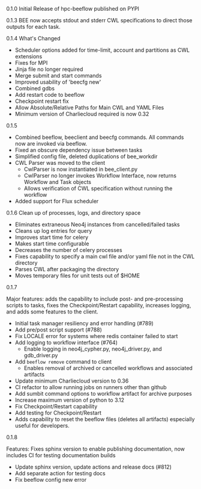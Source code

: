 0.1.0
    Initial Release of hpc-beeflow published on PYPI

0.1.3
    BEE now accepts stdout and stderr CWL specifications to direct those outputs for each task.

0.1.4
What's Changed
 - Scheduler options added for time-limit, account and partitions as CWL extensions
 - Fixes for MPI
 - Jinja file no longer required
 - Merge submit and start commands
 - Improved usability of 'beecfg new'
 - Combined gdbs
 - Add restart code to beeflow
 - Checkpoint restart fix
 - Allow Absolute/Relative Paths for Main CWL and YAML Files
 - Minimum version of Charliecloud required is now 0.32

0.1.5
- Combined beeflow, beeclient and beecfg commands. All commands now are invoked via beeflow.
- Fixed an obscure dependency issue between tasks
- Simplified config file, deleted duplications of bee_workdir
- CWL Parser was moved to the client
  - CwlParser is now instantiated in bee_client.py
  - CwlParser no longer invokes Workflow Interface, now returns Workflow and Task objects
  - Allows verification of CWL specification without running the workflow
- Added support for Flux scheduler

0.1.6
Clean up of processes, logs, and directory space
- Eliminates extraneous Neo4j instances from cancelled/failed tasks
- Cleans up log entries for query
- Improves start time for celery
- Makes start time configurable
- Decreases the number of celery processes
- Fixes capability to specify a main cwl file and/or yaml file not in the CWL directory
- Parses CWL after packaging the directory
- Moves temporary files for unit tests out of $HOME

0.1.7

Major features: adds the capability to include post- and pre-processing scripts to tasks, fixes the Checkpoint/Restart capability, increases logging, and adds some features to the client.
- Initial task manager resiliency and error handling (#789)
- Add pre/post script support (#788)
- Fix LOCALE error for systems where redis container failed to start
- Add logging to workflow interface (#764)
     - Enable logging in neo4j_cypher.py, neo4j_driver.py, and gdb_driver.py
- Add ``beeflow remove`` command to client
     - Enables removal of archived or cancelled workflows and associated artifacts
- Update minimum Charliecloud version to 0.36
- CI refactor to allow running jobs on runners other than github
- Add sumbit command options to workflow artifact for archive purposes 
- Increase maximum version of python to 3.12
- Fix Checkpoint/Restart capability
- Add testing for Checkpoint/Restart 
- Adds capability to reset the beeflow files (deletes all artifacts) especially useful for developers.

0.1.8

Features: Fixes sphinx version to enable publishing documentation, now includes
          CI for testing documentation builds

- Update sphinx version, update actions and release docs (#812)
- Add separate action for testing docs
- Fix beeflow config new error


